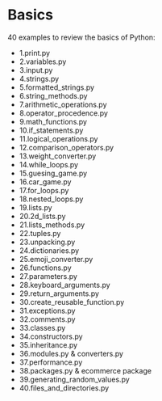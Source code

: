 # Basics

40 examples to review the basics of Python:

* 1.print.py
* 2.variables.py
* 3.input.py
* 4.strings.py
* 5.formatted_strings.py
* 6.string_methods.py
* 7.arithmetic_operations.py
* 8.operator_procedence.py
* 9.math_functions.py
* 10.if_statements.py
* 11.logical_operations.py
* 12.comparison_operators.py
* 13.weight_converter.py
* 14.while_loops.py
* 15.guesing_game.py
* 16.car_game.py
* 17.for_loops.py
* 18.nested_loops.py
* 19.lists.py
* 20.2d_lists.py
* 21.lists_methods.py
* 22.tuples.py
* 23.unpacking.py
* 24.dictionaries.py
* 25.emoji_converter.py
* 26.functions.py
* 27.parameters.py
* 28.keyboard_arguments.py
* 29.return_arguments.py
* 30.create_reusable_function.py
* 31.exceptions.py
* 32.comments.py
* 33.classes.py
* 34.constructors.py
* 35.inheritance.py
* 36.modules.py & converters.py
* 37.performance.py
* 38.packages.py & ecommerce package
* 39.generating_random_values.py
* 40.files_and_directories.py
